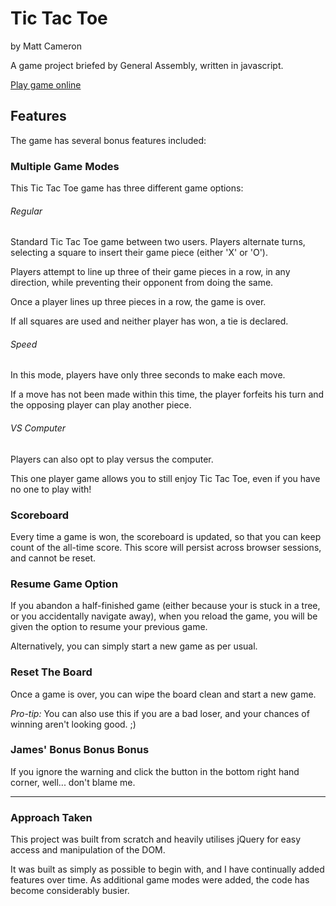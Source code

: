 # Tic Tac Toe
by Matt Cameron

A game project briefed by General Assembly, written in javascript.

[Play game online](http://mattcameron.github.io/Tic-Tac-Toe/)

## Features

The game has several bonus features included:

### Multiple Game Modes
This Tic Tac Toe game has three different game options:

###### Regular

Standard Tic Tac Toe game between two users. Players alternate turns, selecting a square to insert their game piece (either 'X' or 'O').

Players attempt to line up three of their game pieces in a row, in any direction, while preventing their opponent from doing the same.

Once a player lines up three pieces in a row, the game is over.

If all squares are used and neither player has won, a tie is declared.

###### Speed

In this mode, players have only three seconds to make each move.

If a move has not been made within this time, the player forfeits his turn and the opposing player can play another piece.

###### VS Computer

Players can also opt to play versus the computer.

This one player game allows you to still enjoy Tic Tac Toe, even if you have no one to play with!


### Scoreboard

Every time a game is won, the scoreboard is updated, so that you can keep count of the all-time score. This score will persist across browser sessions, and cannot be reset.


### Resume Game Option

If you abandon a half-finished game (either because your is stuck in a tree, or you accidentally navigate away), when you reload the game, you will be given the option to resume your previous game.

Alternatively, you can simply start a new game as per usual.

### Reset The Board

Once a game is over, you can wipe the board clean and start a new game.

*Pro-tip:* You can also use this if you are a bad loser, and your chances of winning aren't looking good. ;)

### James' Bonus Bonus Bonus

If you ignore the warning and click the button in the bottom right hand corner, well... don't blame me.

__________________


### Approach Taken

This project was built from scratch and heavily utilises jQuery for easy access and manipulation of the DOM.

It was built as simply as possible to begin with, and I have continually added features over time. As additional game modes were added, the code has become considerably busier.







